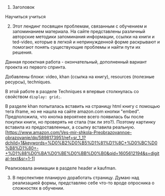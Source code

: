 1. Заголовок

Научиться учиться

2. Этот лендинг посвящен проблемам, связанным с обучением и запоминанием материала. На сайте представлены различный авторские методики запоминания информации, ссылки на книги и ted-video, которые в легкой и непринужденной форме раскрывают и помогают понять существующие проблемы и найти пути их решения.

Данная проектная работа - окончательный, дополненный вариант проекта из первого спринта.

Добавлены блоки: video, khan (ссылка на книгу), resources (полезные ресурсы), techniques.

В этой работе в разделе Techniques я впервые столкнулась со свойством `display: grid;`.

В разделе khan попыталась вставить на страницу html книгу с помощью тега iframe, но не нашла на сайте amazon.com кнопки "embed". Предположила, что кнопка вероятнее всего появилась бы после покупки книги, но проверять не стала (так ли это?). Поэтому картинку вставила из предоставленных, а ссылку вставила реальную. [https://www.amazon.com/Ves-mir-shkola-Preobrazovannoe-obrazovanie/dp/5898173951/ref=sr_1_1?dchild=1&keywords=%D0%B2%D0%B5%D1%81%D1%8C+%D0%BC%D0%B8%D1%80+-+%D1%88%D0%BA%D0%BE%D0%BB%D0%B0&qid=1605612194&s=digital-text&sr=1-1]

Реализовала анимации в разделе header и kaufman.

3. В перспективе планирую доработать страницу. Думаю над реализацией формы, представляю себе что-то вроде опросника о сложностях в обучении.
